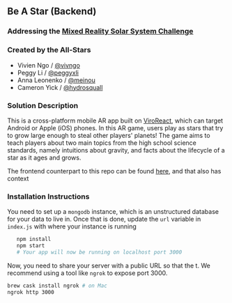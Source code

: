 ## Be A Star (Backend)

### Addressing the  [Mixed Reality Solar System Challenge](https://github.com/amnh/HackTheSolarSystem/wiki/A-Mixed-Reality-Solar-System)

### Created by the All-Stars
- Vivien Ngo / [@vivngo](@vivngo)
- Peggy Li / [@peggyxli](@peggyxli)
- Anna Leonenko / [@meinou](@meinou)
- Cameron Yick / [@hydrosquall](www.github.com/@hydrosquall)

### Solution Description

This is a cross-platform mobile AR app built on [ViroReact](https://docs.viromedia.com), which can target Android or Apple (iOS) phones. In this AR game, users play as stars that try to grow large enough to steal other players' planets! The game aims to teach players about two main topics from the high school science standards, namely intuitions about gravity, and facts about the lifecycle of a star as it ages and grows.

The frontend counterpart to this repo can be found [here](https://github.com/HackTheSolarSystem/beAStar-front), and that also has context 

### Installation Instructions

You need to set up a `mongodb` instance, which is an unstructured database for your data to live in. Once that is done, update the `url` variable in `index.js` with where your instance is running

```bash
   npm install
   npm start
   # Your app will now be running on localhost port 3000 
```

Now, you need to share your server with a public URL so that the t. We recommend using a tool like `ngrok` to expose port 3000.

```bash
brew cask install ngrok # on Mac
ngrok http 3000
```
